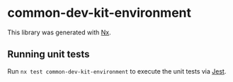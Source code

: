 # common-dev-kit-environment

This library was generated with [Nx](https://nx.dev).

## Running unit tests

Run `nx test common-dev-kit-environment` to execute the unit tests via [Jest](https://jestjs.io).

